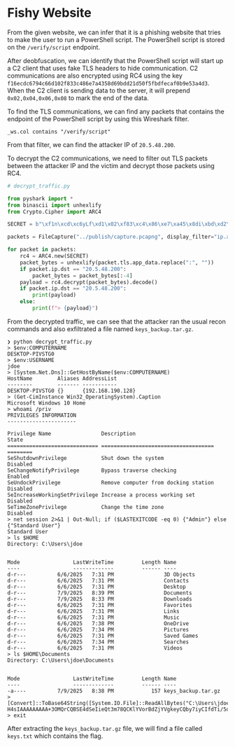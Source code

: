 Fishy Website
============

From the given website, we can infer that it is a phishing website that tries to make the user to run a PowerShell script. The PowerShell script is stored on the `/verify/script` endpoint.

After deobfuscation, we can identify that the PowerShell script will start up a C2 client that uses fake TLS headers to hide communication. C2 communications are also encrypted using RC4 using the key `f16ecdc6794c66d102f833c486e7a4358d69bdd21d50f5fbdfecaf0b9e53a4d3`. When the C2 client is sending data to the server, it will prepend `0x02,0x04,0x06,0x08` to mark the end of the data.

To find the TLS communications, we can find any packets that contains the endpoint of the PowerShell script by using this Wireshark filter.

```
_ws.col contains "/verify/script"
```

From that filter, we can find the attacker IP of `20.5.48.200`.

To decrypt the C2 communications, we need to filter out TLS packets between the attacker IP and the victim and decrypt those packets using RC4.

```py
# decrypt_traffic.py

from pyshark import *
from binascii import unhexlify
from Crypto.Cipher import ARC4

SECRET = b"\xf1n\xcd\xc6yLf\xd1\x02\xf83\xc4\x86\xe7\xa45\x8di\xbd\xd2\x1dP\xf5\xfb\xdf\xec\xaf\x0b\x9eS\xa4\xd3"

packets = FileCapture("../publish/capture.pcapng", display_filter="ip.addr == 20.5.48.200 && tls.app_data")

for packet in packets:
    rc4 = ARC4.new(SECRET)
    packet_bytes = unhexlify(packet.tls.app_data.replace(":", ""))
    if packet.ip.dst == "20.5.48.200":
        packet_bytes = packet_bytes[:-4]
    payload = rc4.decrypt(packet_bytes).decode()
    if packet.ip.dst == "20.5.48.200":
        print(payload)
    else:
        print(f"> {payload}")
```

From the decrypted traffic, we can see that the attacker ran the usual recon commands and also exfiltrated a file named `keys_backup.tar.gz`.

```
❯ python decrypt_traffic.py
> $env:COMPUTERNAME
DESKTOP-PIVSTG0
> $env:USERNAME
jdoe
> [System.Net.Dns]::GetHostByName($env:COMPUTERNAME)
HostName        Aliases AddressList
--------        ------- -----------
DESKTOP-PIVSTG0 {}      {192.168.190.128}
> (Get-CimInstance Win32_OperatingSystem).Caption
Microsoft Windows 10 Home
> whoami /priv
PRIVILEGES INFORMATION
----------------------

Privilege Name                Description                          State
============================= ==================================== ========
SeShutdownPrivilege           Shut down the system                 Disabled
SeChangeNotifyPrivilege       Bypass traverse checking             Enabled
SeUndockPrivilege             Remove computer from docking station Disabled
SeIncreaseWorkingSetPrivilege Increase a process working set       Disabled
SeTimeZonePrivilege           Change the time zone                 Disabled
> net session 2>&1 | Out-Null; if ($LASTEXITCODE -eq 0) {"Admin"} else {"Standard User"}
Standard User
> ls $HOME
Directory: C:\Users\jdoe


Mode                 LastWriteTime         Length Name                             
----                 -------------         ------ ----                             
d-r---          6/6/2025   7:31 PM                3D Objects                       
d-r---          6/6/2025   7:31 PM                Contacts                         
d-r---          6/6/2025   7:31 PM                Desktop                          
d-r---          7/9/2025   8:39 PM                Documents                        
d-r---          7/9/2025   8:33 PM                Downloads                        
d-r---          6/6/2025   7:31 PM                Favorites                        
d-r---          6/6/2025   7:31 PM                Links                            
d-r---          6/6/2025   7:31 PM                Music                            
d-r---          6/6/2025   7:38 PM                OneDrive                         
d-r---          6/6/2025   7:34 PM                Pictures                         
d-r---          6/6/2025   7:31 PM                Saved Games                      
d-r---          6/6/2025   7:34 PM                Searches                         
d-r---          6/6/2025   7:31 PM                Videos
> ls $HOME\Documents
Directory: C:\Users\jdoe\Documents


Mode                 LastWriteTime         Length Name                             
----                 -------------         ------ ----                             
-a----          7/9/2025   8:38 PM            157 keys_backup.tar.gz
> [Convert]::ToBase64String([System.IO.File]::ReadAllBytes("C:\Users\jdoe\Documents\keys_backup.tar.gz"))
H4sIAAAAAAAAA+3OMQrCQBSE4dSeIieQt3m78QCKlYVorBdZjYVgkeyCQby7iyCIfdTi/5qBaWbOx6GfxmssRiRZbe0zs88UcVoYJ6q1VlJp7mc2V6WMeeol9XHfleU3pv7RYjdvljfjT0md84MkH+zFHzRshnXjm9XWx862rQn3ya+vAgAAAAAAAAAAAAAAAADePAC9uw8vACgAAA==
> exit
```

After extracting the `keys_backup.tar.gz` file, we will find a file called `keys.txt` which contains the flag.
